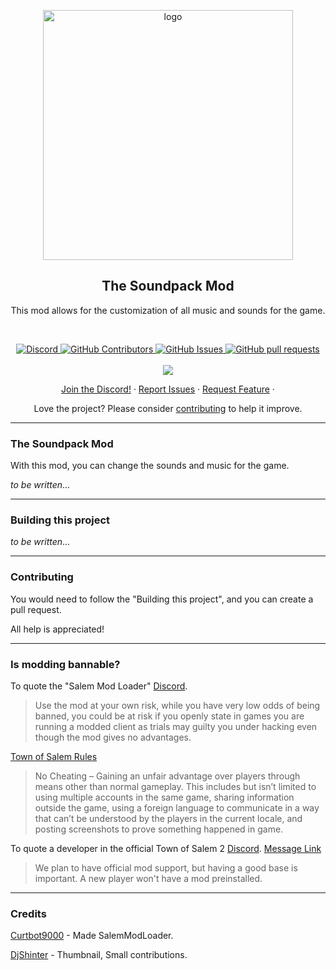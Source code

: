 <p align="center">
 <img width="400px" src="https://raw.githubusercontent.com/JustAnotherNoob3/The-Soundpack-Mod/main/resources/images/thumbnail.png" align="center" alt="logo" />
 <h2 align="center">The Soundpack Mod</h2>
 <p align="center">This mod allows for the customization of all music and sounds for the game.
</p>

<br>
  <p align="center">
    <a href="https://discord.gg/AdpRqzstfj">
      <img alt="Discord" src="https://img.shields.io/discord/1003392508568535101?label=discord&logo=discord&style=flat" />
    </a>
    <a href="https://github.com/JustAnotherNoob3/The-Soundpack-Mod/graphs/contributors">
      <img alt="GitHub Contributors" src="https://img.shields.io/github/contributors/JustAnotherNoob3/The-Soundpack-Mod/" />
    </a>
    <a href="https://github.com/JustAnotherNoob3/The-Soundpack-Mod/graphs/contributors">
    <a href="https://github.com/JustAnotherNoob3/The-Soundpack-Mod/issues">
      <img alt="GitHub Issues" src="https://img.shields.io/github/issues/JustAnotherNoob3/The-Soundpack-Mod/?color=0088ff" />
    </a>
    <a href="https://github.com/JustAnotherNoob3/The-Soundpack-Mod/pulls">
      <img alt="GitHub pull requests" src="https://img.shields.io/github/issues-pr/JustAnotherNoob3/The-Soundpack-Mod/?color=0088ff" />
    </a>
    <br/>
    <br/>
    <a href="https://github.com/BepInEx/BepInEx">
      <img src="https://img.shields.io/badge/Supports-BepInEx-gray.svg?colorA=orange&colorB=FB542B&style=for-the-badge"/>
    </a>
  </p>

  <p align="center">
    <a href="https://discord.gg/AdpRqzstfj">Join the Discord!</a>
    ·
    <a href="https://github.com/JustAnotherNoob3/The-Soundpack-Mod/issues/new/choose">Report Issues</a>
    ·
    <a href="https://github.com/JustAnotherNoob3/The-Soundpack-Mod/issues/new/choose">Request Feature</a>
    ·
  </p>


<p align="center">Love the project? Please consider <a href="https://github.com/JustAnotherNoob3/The-Soundpack-Mod/Contribution.md">contributing</a> to help it improve.</p>




___
### The Soundpack Mod
With this mod, you can change the sounds and music for the game.

*to be written*...

____
### Building this project

*to be written*...

____
### Contributing
You would need to follow the "Building this project", and you can create a pull request.


All help is appreciated!


___
### Is modding bannable?
To quote the "Salem Mod Loader" [Discord](https://discord.gg/AdpRqzstfj).
> Use the mod at your own risk, while you have very low odds of being banned, you could be at risk if you openly state in games you are running a modded client as trials may guilty you under hacking even though the mod gives no advantages.

[Town of Salem Rules](https://www.blankmediagames.com/rules/)
> No Cheating – Gaining an unfair advantage over players through means other than normal gameplay. This includes but isn’t limited to using multiple accounts in the same game, sharing information outside the game, using a foreign language to communicate in a way that can’t be understood by the players in the current locale, and posting screenshots to prove something happened in game.

To quote a developer in the official Town of Salem 2 [Discord](https://discord.gg/townofsalem2). [Message Link](https://discord.com/channels/1110363758792036352/1111801081060655154/1112876123852906617)
> We plan to have official mod support, but having a good base is important. A new player won't have a mod preinstalled.

</p>

___
### Credits
[Curtbot9000](https://github.com/Curtbot9000) - Made SalemModLoader.

[DjShinter](https://github.com/DjShinter) - Thumbnail, Small contributions.
